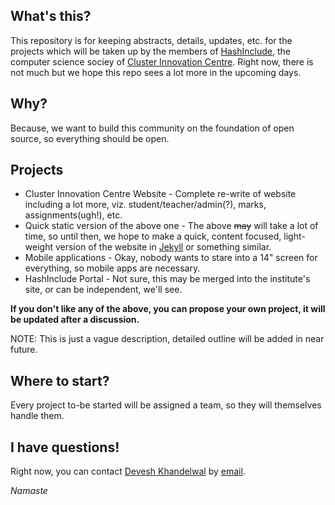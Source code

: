 ## What's this?

This repository is for keeping abstracts, details, updates, etc. for the projects which will be taken up by the members of [HashInclude](https://hashinclude-cic.github.io/), the computer science sociey of [Cluster Innovation Centre](https//ducic.ac.in). Right now, there is not much but we hope this repo sees a lot more in the upcoming days.

## Why?

Because, we want to build this community on the foundation of open source, so everything should be open.

## Projects

* Cluster Innovation Centre Website - Complete re-write of website including a lot more, viz. student/teacher/admin(?), marks, assignments(ugh!), etc.
* Quick static version of the above one - The above ~~may~~ will take a lot of time, so until then, we hope to make a quick, content focused, light-weight version of the website in [Jekyll](jekyllrb.com) or something similar.
* Mobile applications - Okay, nobody wants to stare into a 14" screen for everything, so mobile apps are necessary.
* HashInclude Portal - Not sure, this may be merged into the institute's site, or can be independent, we'll see.

**If you don't like any of the above, you can propose your own project, it will be updated after a discussion.**

NOTE: This is just a vague description, detailed outline will be added in near future.

## Where to start?

Every project to-be started will be assigned a team, so they will themselves handle them. 

## I have questions!

Right now, you can contact [Devesh Khandelwal](https://github.com/devkhan) by [email](mailto:devesh.khandelwal@outlook.com).

*Namaste*

